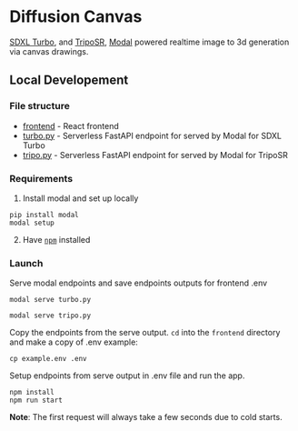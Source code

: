# Diffusion Canvas

[SDXL Turbo](https://huggingface.co/stabilityai/sdxl-turbo), and [TripoSR](https://huggingface.co/stabilityai/TripoSR), [Modal](https://modal.com/) powered realtime image to 3d generation via canvas drawings. 

## Local Developement

### File structure

- [frontend](./frontend) - React frontend
- [turbo.py](./turbo.py) - Serverless FastAPI endpoint for served by Modal for SDXL Turbo
- [tripo.py](./tripo.py) - Serverless FastAPI endpoint for served by Modal for TripoSR

### Requirements

1. Install modal and set up locally

```shell
pip install modal
modal setup
```

2. Have [`npm`](https://docs.npmjs.com/downloading-and-installing-node-js-and-npm) installed

### Launch

Serve modal endpoints and save endpoints outputs for frontend .env 

```shell
modal serve turbo.py
```
```shell
modal serve tripo.py
```

Copy the endpoints from the serve output.  `cd` into the `frontend` directory and make a copy of .env example:

```shell
cp example.env .env
```

Setup endpoints from serve output in .env file and run the app. 

```shell
npm install
npm run start
```

**Note**: The first request will always take a few seconds due to cold starts. 
